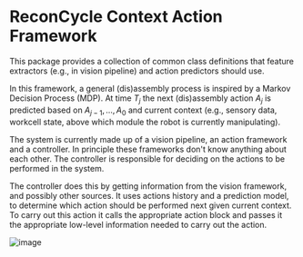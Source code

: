 # ReconCycle Context Action Framework

This package provides a collection of common class definitions that feature extractors (e.g., in vision pipeline) and action predictors should use.

In this framework, a general (dis)assembly process is inspired by a Markov Decision Process (MDP). At time $T_j$ the next (dis)assembly action $A_j$ is predicted based on $A_{j-1}, ..., A_0$ and current context (e.g., sensory data, workcell state, above which module the robot is currently manipulating).

The system is currently made up of a vision pipeline, an action framework and a controller. In principle these frameworks don't know anything about each other. The controller is responsible for deciding on the actions to be performed in the system.

The controller does this by getting information from the vision framework, and possibly other sources. It uses actions history and a prediction model, to determine which action should be performed next given current context. To carry out this action it calls the appropriate action block and passes it the appropriate low-level information needed to carry out the action.


![image](https://user-images.githubusercontent.com/2089122/182888132-7814702b-4494-4a88-8e98-1fd78438b069.png)
<!-- https://www.figma.com/file/yUK2I6GPWmI2sBdQeOaIkF/Reconcycle-Action-Framework?node-id=0%3A1 -->
